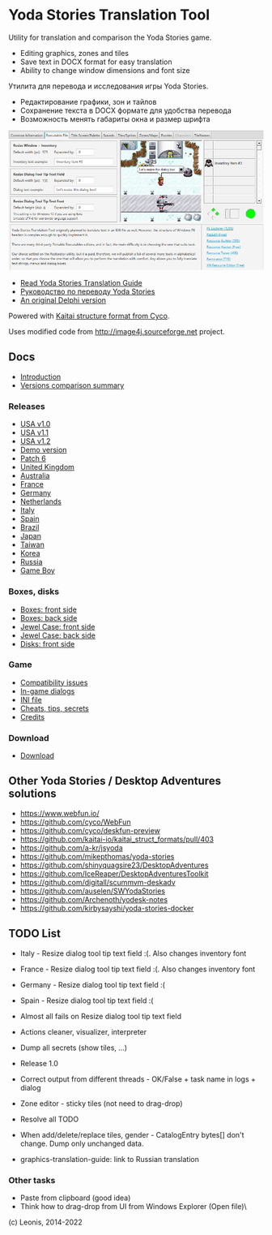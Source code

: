 # Yoda Stories Translation Tool

Utility for translation and comparison the Yoda Stories game.
 
* Editing graphics, zones and tiles
* Save text in DOCX format for easy translation
* Ability to change window dimensions and font size 

Утилита для перевода и исследования игры Yoda Stories.
 
* Редактирование графики, зон и тайлов
* Сохранение текста в DOCX формате для удобства перевода
* Возможность менять габариты окна и размер шрифта

![](./documents/images/gui-exe.png)

* [Read Yoda Stories Translation Guide](documents/translation-guide.md)
* [Руководство по переводу Yoda Stories](documents/ru/translation-guide.md)
* [An original Delphi version](https://github.com/LeonisX/YExplorer)

Powered with [Kaitai structure format from Cyco](https://github.com/cyco/kaitai_struct_formats/blob/add-yodesk/game/yodesk.ksy).

Uses modified code from http://image4j.sourceforge.net project.

## Docs

* [Introduction](documents/introduction.md)
* [Versions comparison summary](documents/summary.md)

### Releases

* [USA v1.0](documents/usa-10.md)
* [USA v1.1](documents/usa-11.md)
* [USA v1.2](documents/usa-12.md)
* [Demo version](documents/demo.md)
* [Patch 6](documents/patch6.md)
* [United Kingdom](documents/uk.md)
* [Australia](documents/australia.md)
* [France](documents/france.md)
* [Germany](documents/germany.md)
* [Netherlands](documents/netherlands.md)
* [Italy](documents/italy.md)
* [Spain](documents/spain.md)
* [Brazil](documents/brazil.md)
* [Japan](documents/japan.md)
* [Taiwan](documents/taiwan.md)
* [Korea](documents/korea.md)
* [Russia](documents/russia.md)
* [Game Boy](documents/gameboy.md)

### Boxes, disks

* [Boxes: front side](documents/box-front.md)
* [Boxes: back side](documents/box-back.md)
* [Jewel Case: front side](documents/jewel-case-front.md)
* [Jewel Case: back side](documents/jewel-case-back.md)
* [Disks: front side](documents/disk-front.md)

### Game

* [Compatibility issues](documents/compatibility.md)
* [In-game dialogs](documents/dialogs.md)
* [INI file](documents/ini.md)
* [Cheats, tips, secrets](documents/cheats.md)
* [Credits](documents/credits.md)

### Download

* [Download](documents/download.md)

## Other Yoda Stories / Desktop Adventures solutions

* https://www.webfun.io/
* https://github.com/cyco/WebFun
* https://github.com/cyco/deskfun-preview
* https://github.com/kaitai-io/kaitai_struct_formats/pull/403
* https://github.com/a-kr/jsyoda
* https://github.com/mikepthomas/yoda-stories
* https://github.com/shinyquagsire23/DesktopAdventures
* https://github.com/IceReaper/DesktopAdventuresToolkit
* https://github.com/digitall/scummvm-deskadv
* https://github.com/auselen/SWYodaStories
* https://github.com/Archenoth/yodesk-notes
* https://github.com/kirbysayshi/yoda-stories-docker


## TODO List

* Italy - Resize dialog tool tip text field :(. Also changes inventory font
* France - Resize dialog tool tip text field :(. Also changes inventory font
* Germany - Resize dialog tool tip text field :(
* Spain - Resize dialog tool tip text field :(
* Almost all fails on Resize dialog tool tip text field

* Actions cleaner, visualizer, interpreter
* Dump all secrets (show tiles, ...)
* Release 1.0
* Correct output from different threads - OK/False + task name in logs + dialog
* Zone editor - sticky tiles (not need to drag-drop)
* Resolve all TODO
* When add/delete/replace tiles, gender - CatalogEntry bytes[] don't change. Dump only unchanged data.
* graphics-translation-guide: link to Russian translation

### Other tasks

* Paste from clipboard (good idea)
* Think how to drag-drop from UI from Windows Explorer (Open file)\

(c) Leonis, 2014-2022